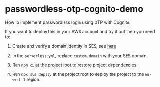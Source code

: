 # passwordless-otp-cognito-demo

How to implement passwordless login using OTP with Cognito.

If you want to deploy this in your AWS account and try it out then you need to:

1. Create and verify a domain identity in SES, see [here](https://docs.aws.amazon.com/ses/latest/dg/creating-identities.html)

2. In the `serverless.yml`, replace `custom.domain` with your SES domain.

3. Run `npm ci` at the project root to restore project dependencies.

4. Run `npx sls deploy` at the project root to deploy the project to the `eu-west-1` region.
